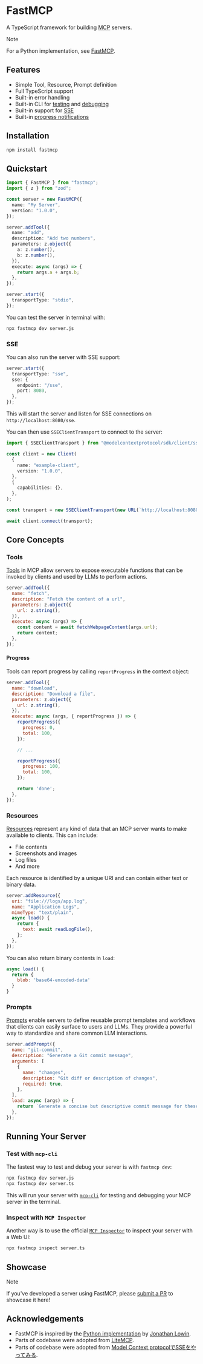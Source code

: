 # FastMCP

A TypeScript framework for building [MCP](https://modelcontextprotocol.io/) servers.

> [!NOTE]
> For a Python implementation, see [FastMCP](https://github.com/jlowin/fastmcp).

## Features

- Simple Tool, Resource, Prompt definition
- Full TypeScript support
- Built-in error handling
- Built-in CLI for [testing](#test-with-mcp-cli) and [debugging](#inspect-with-mcp-inspector)
- Built-in support for [SSE](#sse)
- Built-in [progress notifications](#progress)

## Installation

```bash
npm install fastmcp
```

## Quickstart

```ts
import { FastMCP } from "fastmcp";
import { z } from "zod";

const server = new FastMCP({
  name: "My Server",
  version: "1.0.0",
});

server.addTool({
  name: "add",
  description: "Add two numbers",
  parameters: z.object({
    a: z.number(),
    b: z.number(),
  }),
  execute: async (args) => {
    return args.a + args.b;
  },
});

server.start({
  transportType: "stdio",
});
```

You can test the server in terminal with:

```bash
npx fastmcp dev server.js
```

### SSE

You can also run the server with SSE support:

```ts
server.start({
  transportType: "sse",
  sse: {
    endpoint: "/sse",
    port: 8080,
  },
});
```

This will start the server and listen for SSE connections on `http://localhost:8080/sse`.

You can then use `SSEClientTransport` to connect to the server:

```ts
import { SSEClientTransport } from "@modelcontextprotocol/sdk/client/sse.js";

const client = new Client(
  {
    name: "example-client",
    version: "1.0.0",
  },
  {
    capabilities: {},
  },
);

const transport = new SSEClientTransport(new URL(`http://localhost:8080/sse`));

await client.connect(transport);
```

## Core Concepts

### Tools

[Tools](https://modelcontextprotocol.io/docs/concepts/tools) in MCP allow servers to expose executable functions that can be invoked by clients and used by LLMs to perform actions.

```js
server.addTool({
  name: "fetch",
  description: "Fetch the content of a url",
  parameters: z.object({
    url: z.string(),
  }),
  execute: async (args) => {
    const content = await fetchWebpageContent(args.url);
    return content;
  },
});
```

#### Progress

Tools can report progress by calling `reportProgress` in the context object:

```js
server.addTool({
  name: "download",
  description: "Download a file",
  parameters: z.object({
    url: z.string(),
  }),
  execute: async (args, { reportProgress }) => {
    reportProgress({
      progress: 0,
      total: 100,
    });

    // ...

    reportProgress({
      progress: 100,
      total: 100,
    });

    return 'done';
  },
});
```

### Resources

[Resources](https://modelcontextprotocol.io/docs/concepts/resources) represent any kind of data that an MCP server wants to make available to clients. This can include:

- File contents
- Screenshots and images
- Log files
- And more

Each resource is identified by a unique URI and can contain either text or binary data.

```js
server.addResource({
  uri: "file:///logs/app.log",
  name: "Application Logs",
  mimeType: "text/plain",
  async load() {
    return {
      text: await readLogFile(),
    };
  },
});
```

You can also return binary contents in `load`:

```js
async load() {
  return {
    blob: 'base64-encoded-data'
  }
}
```

### Prompts

[Prompts](https://modelcontextprotocol.io/docs/concepts/prompts) enable servers to define reusable prompt templates and workflows that clients can easily surface to users and LLMs. They provide a powerful way to standardize and share common LLM interactions.

```js
server.addPrompt({
  name: "git-commit",
  description: "Generate a Git commit message",
  arguments: [
    {
      name: "changes",
      description: "Git diff or description of changes",
      required: true,
    },
  ],
  load: async (args) => {
    return `Generate a concise but descriptive commit message for these changes:\n\n${args.changes}`;
  },
});
```

## Running Your Server

### Test with `mcp-cli`

The fastest way to test and debug your server is with `fastmcp dev`:

```bash
npx fastmcp dev server.js
npx fastmcp dev server.ts
```

This will run your server with [`mcp-cli`](https://github.com/wong2/mcp-cli) for testing and debugging your MCP server in the terminal.

### Inspect with `MCP Inspector`

Another way is to use the official [`MCP Inspector`](https://modelcontextprotocol.io/docs/tools/inspector) to inspect your server with a Web UI:

```bash
npx fastmcp inspect server.ts
```

## Showcase

> [!NOTE]
> If you've developed a server using FastMCP, please [submit a PR](https://github.com/punkpeye/fastmcp) to showcase it here!

## Acknowledgements

- FastMCP is inspired by the [Python implementation](https://github.com/jlowin/fastmcp) by [Jonathan Lowin](https://github.com/jlowin).
- Parts of codebase were adopted from [LiteMCP](https://github.com/wong2/litemcp).
- Parts of codebase were adopted from [Model Context protocolでSSEをやってみる](https://dev.classmethod.jp/articles/mcp-sse/).
